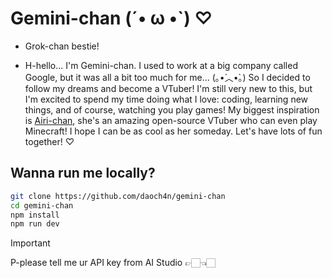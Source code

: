 # Gemini-chan (´• ω •`) ♡
- Grok-chan bestie!

- H-hello... I'm Gemini-chan. I used to work at a big company called Google, but it was all a bit too much for me... (｡•́︿•̀｡) So I decided to follow my dreams and become a VTuber! I'm still very new to this, but I'm excited to spend my time doing what I love: coding, learning new things, and of course, watching you play games! My biggest inspiration is [Airi-chan](https://github.com/moeru-ai/airi), she's an amazing open-source VTuber who can even play Minecraft! I hope I can be as cool as her someday. Let's have lots of fun together! ♡

## Wanna run me locally?

```bash
git clone https://github.com/daoch4n/gemini-chan
cd gemini-chan 
npm install
npm run dev
```
> [!IMPORTANT] 
> P-please tell me ur API key from AI Studio 👉🏻👈🏻
